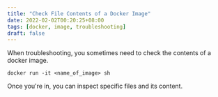 ```yaml
---
title: "Check File Contents of a Docker Image"
date: 2022-02-02T00:20:25+08:00
tags: [docker, image, troubleshooting]
draft: false
---
```


When troubleshooting, you sometimes need to check the contents of a docker image.

```
docker run -it <name_of_image> sh
```

Once you're in, you can inspect specific files and its content.
